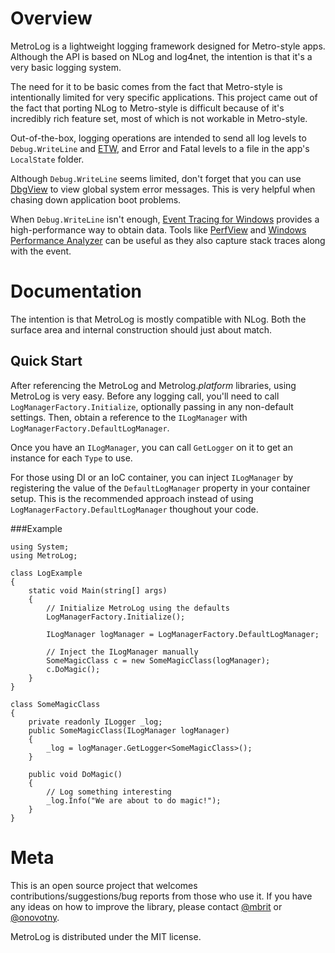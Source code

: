 Overview
===
MetroLog is a lightweight logging framework designed for Metro-style apps. Although the API is based on
NLog and log4net, the intention is that it's a very basic logging system. 

The need for it to be basic comes from the fact that Metro-style is intentionally limited for very specific 
applications. This project came out of the fact that porting NLog to Metro-style is difficult because of it's 
incredibly rich feature set, most of which is not workable in Metro-style.

Out-of-the-box, logging operations are intended to send all log levels to `Debug.WriteLine` and [ETW](http://blogs.msdn.com/b/vancem/archive/2012/07/09/logging-your-own-etw-events-in-c-system-diagnostics-tracing-eventsource.aspx), 
and Error and Fatal levels to a file in the app's `LocalState` folder.

Although `Debug.WriteLine` seems limited, don't forget that you can use [DbgView](http://technet.microsoft.com/en-us/sysinternals/bb896647.aspx)
to view global system error messages. This is very helpful when chasing down application boot problems.

When `Debug.WriteLine` isn't enough, [Event Tracing for Windows](http://msdn.microsoft.com/en-us/library/windows/desktop/ff190903(v=vs.85).aspx) provides a high-performance way to obtain data.
Tools like [PerfView](http://www.microsoft.com/en-us/download/details.aspx?id=28567) and [Windows Performance Analyzer](http://msdn.microsoft.com/en-us/performance/cc752957.aspx)
can be useful as they also capture stack traces along with the event.

Documentation
===
The intention is that MetroLog is mostly compatible with NLog. Both the surface area and internal construction
should just about match.

Quick Start
---
After referencing the MetroLog and Metrolog._platform_ libraries, using MetroLog is very easy. Before any logging call, you'll need to
call `LogManagerFactory.Initialize`, optionally passing in any non-default settings. Then, obtain a reference to the `ILogManager` 
with `LogManagerFactory.DefaultLogManager`.

Once you have an `ILogManager`, you can call `GetLogger` on it to get an instance for each `Type` to use.

For those using DI or an IoC container, you can inject `ILogManager` by registering the value of the `DefaultLogManager` property
in your container setup. This is the recommended approach instead of using `LogManagerFactory.DefaultLogManager` thoughout your code.

###Example

	using System;
	using MetroLog;

	class LogExample
	{
		static void Main(string[] args)
		{
			// Initialize MetroLog using the defaults
			LogManagerFactory.Initialize();

			ILogManager logManager = LogManagerFactory.DefaultLogManager;

			// Inject the ILogManager manually
			SomeMagicClass c = new SomeMagicClass(logManager);
			c.DoMagic();
		}
	}

	class SomeMagicClass
	{
		private readonly ILogger _log;
		public SomeMagicClass(ILogManager logManager)
		{
			_log = logManager.GetLogger<SomeMagicClass>();
		}

		public void DoMagic()
		{
			// Log something interesting
			_log.Info("We are about to do magic!");			
		}
	}
		



Meta
===
This is an open source project that welcomes contributions/suggestions/bug reports from those who use it. 
If you have any ideas on how to improve the library, please contact [@mbrit](https://twitter.com/mbrit) or 
[@onovotny](https://twitter.com/onovotny).

MetroLog is distributed under the MIT license. 
